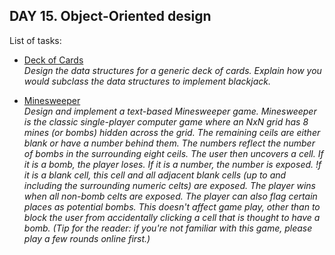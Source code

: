 ## DAY 15. Object-Oriented design

List of tasks:

- [Deck of Cards](https://github.com/yankouskia/cracking-interview/tree/master/DAY%2015/DeckOfCards.java)  
  *Design the data structures for a generic deck of cards. Explain how you would subclass the data structures to implement blackjack.*  

- [Minesweeper](https://github.com/yankouskia/cracking-interview/tree/master/DAY%2015/Minesweeper.java)  
  *Design and implement a text-based Minesweeper game. Minesweeper is the classic single-player computer game where an NxN grid has 8 mines (or bombs) hidden across the grid. The remaining ceils are either blank or have a number behind them. The numbers reflect the number of bombs in the surrounding eight ceils. The user then uncovers a cell. If it is a bomb, the player loses. If it is a number, the number is exposed. !f it is a blank cell, this cell and all adjacent blank cells (up to and including the surrounding numeric celts) are exposed. The player wins when all non-bomb celts are exposed. The player can also flag certain places as potential bombs. This doesn't affect game play, other than to block the user from accidentally clicking a cell that is thought to have a bomb. (Tip for the reader: if you're not familiar with this game, please play a few rounds online first.)*  
